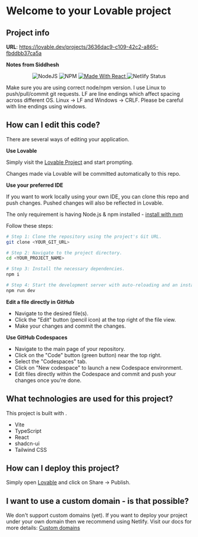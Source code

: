 # Welcome to your Lovable project

## Project info

**URL**: https://lovable.dev/projects/3636dac9-c109-42c2-a865-fbddbb37ca5a

**Notes from Siddhesh**

<p align="center">
  <a>
    <img alt="NodeJS" src="https://img.shields.io/badge/node-22.13.1-important?style=flat-square"/>
  </a>
  <a>
    <img alt="NPM" src="https://img.shields.io/badge/npm-10.9.2-blueviolet?style=flat-square"/>
  </a>
  <a href="https://reactjs.org/">
    <img alt="Made With React" src="https://img.shields.io/badge/made%20with-react-61DAFB?style=flat-square"/>
  </a>
  <a>
    <img alt="Netlify Status" src="https://api.netlify.com/api/v1/badges/abf59f82-3251-4040-b24c-949b86691642/deploy-status?style=flat-square"/>
  </a>
</p>


Make sure you are using correct node/npm version.
I use Linux to push/pull/commit git requests. LF are line endings which affect spacing across different OS. Linux -> LF and Windows -> CRLF.
Please be careful with line endings using windows.

## How can I edit this code?

There are several ways of editing your application.

**Use Lovable**

Simply visit the [Lovable Project](https://lovable.dev/projects/3636dac9-c109-42c2-a865-fbddbb37ca5a) and start prompting.

Changes made via Lovable will be committed automatically to this repo.

**Use your preferred IDE**

If you want to work locally using your own IDE, you can clone this repo and push changes. Pushed changes will also be reflected in Lovable.

The only requirement is having Node.js & npm installed - [install with nvm](https://github.com/nvm-sh/nvm#installing-and-updating)

Follow these steps:

```sh
# Step 1: Clone the repository using the project's Git URL.
git clone <YOUR_GIT_URL>

# Step 2: Navigate to the project directory.
cd <YOUR_PROJECT_NAME>

# Step 3: Install the necessary dependencies.
npm i

# Step 4: Start the development server with auto-reloading and an instant preview.
npm run dev
```

**Edit a file directly in GitHub**

- Navigate to the desired file(s).
- Click the "Edit" button (pencil icon) at the top right of the file view.
- Make your changes and commit the changes.

**Use GitHub Codespaces**

- Navigate to the main page of your repository.
- Click on the "Code" button (green button) near the top right.
- Select the "Codespaces" tab.
- Click on "New codespace" to launch a new Codespace environment.
- Edit files directly within the Codespace and commit and push your changes once you're done.

## What technologies are used for this project?

This project is built with .

- Vite
- TypeScript
- React
- shadcn-ui
- Tailwind CSS

## How can I deploy this project?

Simply open [Lovable](https://lovable.dev/projects/3636dac9-c109-42c2-a865-fbddbb37ca5a) and click on Share -> Publish.

## I want to use a custom domain - is that possible?

We don't support custom domains (yet). If you want to deploy your project under your own domain then we recommend using Netlify. Visit our docs for more details: [Custom domains](https://docs.lovable.dev/tips-tricks/custom-domain/)
